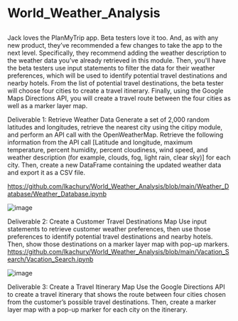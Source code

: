# World_Weather_Analysis

##

Jack loves the PlanMyTrip app. Beta testers love it too. And, as with any new product, they’ve recommended a few changes to take the app to the next level. Specifically, they recommend adding the weather description to the weather data you’ve already retrieved in this module. Then, you'll have the beta testers use input statements to filter the data for their weather preferences, which will be used to identify potential travel destinations and nearby hotels. From the list of potential travel destinations, the beta tester will choose four cities to create a travel itinerary. Finally, using the Google Maps Directions API, you will create a travel route between the four cities as well as a marker layer map.

Deliverable 1: Retrieve Weather Data
Generate a set of 2,000 random latitudes and longitudes, retrieve the nearest city using the citipy module, and perform an API call with the OpenWeatherMap. Retrieve the following information from the API call [Latitude and longitude, maximum temperature, percent humidity, percent cloudiness, wind speed, and weather description (for example, clouds, fog, light rain, clear sky)] for each city. Then, create a new DataFrame containing the updated weather data and export it as a CSV file.

https://github.com/lkachury/World_Weather_Analysis/blob/main/Weather_Database/Weather_Database.ipynb

![image](https://user-images.githubusercontent.com/108038989/183809219-a2071682-ea4f-4809-835a-a68c4b8683f2.png)


Deliverable 2: Create a Customer Travel Destinations Map
Use input statements to retrieve customer weather preferences, then use those preferences to identify potential travel destinations and nearby hotels. Then, show those destinations on a marker layer map with pop-up markers.
https://github.com/lkachury/World_Weather_Analysis/blob/main/Vacation_Search/Vacation_Search.ipynb

![image](https://user-images.githubusercontent.com/108038989/183809108-dc767a4b-1360-4e28-9ca3-f8ff3d9cbc5c.png)

Deliverable 3: Create a Travel Itinerary Map
Use the Google Directions API to create a travel itinerary that shows the route between four cities chosen from the customer’s possible travel destinations. Then, create a marker layer map with a pop-up marker for each city on the itinerary.
